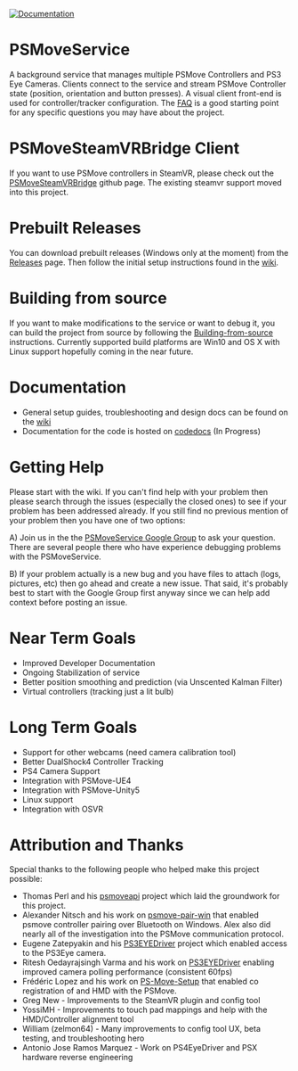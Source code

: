 [![Documentation](https://codedocs.xyz/HipsterSloth/PSMoveService.svg)](https://codedocs.xyz/HipsterSloth/PSMoveService/)

# PSMoveService
A background service that manages multiple PSMove Controllers and PS3 Eye Cameras. Clients connect to the service and stream PSMove Controller state (position, orientation and button presses). A visual client front-end is used for controller/tracker configuration. The [FAQ](https://github.com/cboulay/PSMoveService/wiki/Frequently-Asked-Questions) is a good starting point for any specific questions you may have about the project. 

# PSMoveSteamVRBridge Client
If you want to use PSMove controllers in SteamVR, please check out the [PSMoveSteamVRBridge](https://github.com/HipsterSloth/PSMoveSteamVRBridge) github page. The existing steamvr support moved into this project.

# Prebuilt Releases
You can download prebuilt releases (Windows only at the moment) from the [Releases](https://github.com/cboulay/PSMoveService/releases) page. Then follow the initial setup instructions found in the [wiki](https://github.com/cboulay/PSMoveService/wiki#initial-setup). 

# Building from source
If you want to make modifications to the service or want to debug it, you can build the project from source by following the  [Building-from-source](https://github.com/cboulay/PSMoveService/wiki/Building-from-source) instructions. Currently supported build platforms are Win10 and OS X with Linux support hopefully coming in the near future.

# Documentation
* General setup guides, troubleshooting and design docs can be found on the [wiki](https://github.com/cboulay/PSMoveService/wiki)
* Documentation for the code is hosted on [codedocs](https://codedocs.xyz/HipsterSloth/PSMoveService/) (In Progress)

# Getting Help
Please start with the wiki. If you can't find help with your problem then please search through the issues (especially the closed ones) to see if your problem has been addressed already. If you still find no previous mention of your problem then you have one of two options:

A) Join us in the the [PSMoveService Google Group](https://groups.google.com/forum/#!forum/psmoveservice) to ask your question. There are several people there who have experience debugging problems with the PSMoveService.

B) If your problem actually is a new bug and you have files to attach (logs, pictures, etc) then go ahead and create a new issue. That said, it's probably best to start with the Google Group first anyway since we can help add context before posting an issue.

# Near Term Goals
 * Improved Developer Documentation
 * Ongoing Stabilization of service
 * Better position smoothing and prediction (via Unscented Kalman Filter)
 * Virtual controllers (tracking just a lit bulb)
 
# Long Term Goals
 * Support for other webcams (need camera calibration tool)
 * Better DualShock4 Controller Tracking
 * PS4 Camera Support
 * Integration with PSMove-UE4
 * Integration with PSMove-Unity5
 * Linux support
 * Integration with OSVR

# Attribution and Thanks
Special thanks to the following people who helped make this project possible:
* Thomas Perl and his [psmoveapi](https://github.com/thp/psmoveapi) project which laid the groundwork for this project.
* Alexander Nitsch and his work on [psmove-pair-win](https://github.com/nitsch/psmove-pair-win) that enabled psmove controller pairing over Bluetooth on Windows. Alex also did nearly all of the investigation into the PSMove communication protocol.
* Eugene Zatepyakin and his [PS3EYEDriver](https://github.com/inspirit/PS3EYEDriver) project which enabled access to the PS3Eye camera.
* Ritesh Oedayrajsingh Varma and his work on [PS3EYEDriver](https://github.com/rovarma/PS3EYEDriver) enabling improved camera polling performance (consistent 60fps)
* Frédéric Lopez and his work on [PS-Move-Setup](https://github.com/Fredz66/PS-Move-Setup) that enabled co registration of  and HMD with the PSMove.
* Greg New - Improvements to the SteamVR plugin and config tool
* YossiMH - Improvements to touch pad mappings and help with the HMD/Controller alignment tool
* William (zelmon64) - Many improvements to config tool UX, beta testing, and troubleshooting hero
* Antonio Jose Ramos Marquez - Work on PS4EyeDriver and PSX hardware reverse engineering
